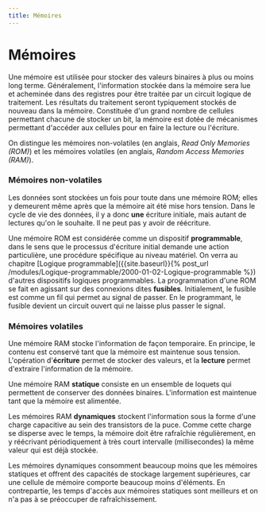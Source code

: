 ```yaml
---
title: Mémoires
---
```


# Mémoires

Une mémoire est utilisée pour stocker des valeurs binaires à plus ou
moins long terme. Généralement, l'information stockée dans la mémoire
sera lue et acheminée dans des registres pour être traitée par un
circuit logique de traitement. Les résultats du traitement seront
typiquement stockés de nouveau dans la mémoire. Constituée d'un grand
nombre de cellules permettant chacune de stocker un bit, la mémoire
est dotée de mécanismes permettant d'accéder aux cellules pour en
faire la lecture ou l'écriture.

On distingue les mémoires non-volatiles (en anglais, *Read Only
Memories (ROM)*) et les mémoires volatiles (en anglais, *Random Access
Memories (RAM)*).


### Mémoires non-volatiles

Les données sont stockées un fois pour toute dans une mémoire ROM;
elles y demeurent même après que la mémoire ait été mise hors
tension. Dans le cycle de vie des données, il y a donc **une** écriture
initiale, mais autant de lectures qu'on le souhaite. Il ne peut pas y
avoir de réécriture.

Une mémoire ROM est considérée comme un dispositif **programmable**,
dans le sens que le processus d'écriture initial demande une action
particulière, une procédure spécifique au niveau matériel. On verra au
chapitre  [Logique programmable]({{site.baseurl}}{% post_url /modules/Logique-programmable/2000-01-02-Logique-programmable %}) d'autres dispositifs logiques
programmables. La programmation d'une ROM se fait en agissant sur des
connexions dites **fusibles**. Initialement, le fusible est comme un fil
qui permet au signal de passer. En le programmant, le fusible devient
un circuit ouvert qui ne laisse plus passer le signal.

### Mémoires volatiles

Une mémoire RAM stocke l'information de façon temporaire. En principe,
le contenu est conservé tant que la mémoire est maintenue sous
tension. L'opération d'**écriture** permet de stocker des valeurs, et la
**lecture** permet d'extraire l'information de la mémoire.

Une mémoire RAM **statique** consiste en un ensemble de loquets qui
permettent de conserver des données binaires. L'information est
maintenue tant que la mémoire est alimentée. 

Les mémoires RAM **dynamiques** stockent l'information sous la forme
d'une charge capacitive au sein des transistors de la puce. Comme
cette charge se disperse avec le temps, la mémoire doit être
rafraîchie régulièrement, en y réécrivant périodiquement à très court
intervalle (millisecondes) la même valeur qui est déjà stockée.

Les mémoires dynamiques consomment beaucoup moins que les mémoires
statiques et offrent des capacités de stockage largement supérieures,
car une cellule de mémoire comporte beaucoup moins d'éléments. En
contrepartie, les temps d'accès aux mémoires statiques sont meilleurs
et on n'a pas à se préoccuper de rafraîchissement.

